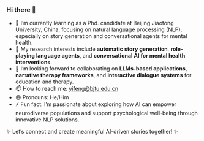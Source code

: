 ### Hi there 👋
- 🌱 I’m currently learning as a Phd. candidate at Beijing Jiaotong University, China, focusing on natural language processing (NLP), especially on story generation and conversational agents for mental health. 
- 🔭 My research interests include **automatic story generation**, **role-playing language agents**, and **conversational AI for mental health interventions**. 
- 👯 I’m looking forward to collaborating on **LLMs-based applications**, **narrative therapy frameworks**, and **interactive dialogue systems** for education and therapy.  
- 📫 How to reach me: yifeng@bjtu.edu.cn
- 😄 Pronouns: He/Him  
- ⚡ Fun fact: I’m passionate about exploring how AI can empower neurodiverse populations and support psychological well-being through innovative NLP solutions.  

✨ Let’s connect and create meaningful AI-driven stories together! ✨
<!--
**MIMIFY/MIMIFY** is a ✨ _special_ ✨ repository because its `README.md` (this file) appears on your GitHub profile.

Here are some ideas to get you started:

- 🔭 I’m currently working on ...
- 🌱 I’m currently learning ...
- 👯 I’m looking to collaborate on ...
- 🤔 I’m looking for help with ...
- 💬 Ask me about ...
- 📫 How to reach me: ...
- 😄 Pronouns: ...
- ⚡ Fun fact: ...
-->
